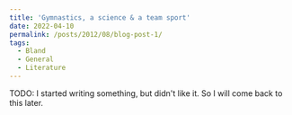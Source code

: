 ```yaml
---
title: 'Gymnastics, a science & a team sport'
date: 2022-04-10
permalink: /posts/2012/08/blog-post-1/
tags:
  - Bland
  - General
  - Literature
---
```


<!-- I needed to write a blog post, so I wanted to share a bit about my expereince as a gymnast. I don't think it is good (as it could be written in a manner that's much more fun to read and less cliche), but it highlights my main takeaways from the sport.  -->

<!-- I started doing gymnastics when I was 2, trained for 19 years, quit 3 times, have multiple boxes of medals (1 for each time I quit) somewhere in my attic (as per the standard), hold William & Mary's record on Highbar, and am an NCAA All American. While I no longer actively involved in the sport, here are my thoughts on what I believe to be the most critical aspects. -->
TODO: I started writing something, but didn't like it. So I will come back to this later.
<!-- 
Gymanstics as a team sport
======
It's commonly believed that gymnastics is an individual sport. Which is totally true. You go out there and just do a routine by yourself. Yet this black and white description of it being an individual sport totally misses the point of what a team sport really is. The most important aspect of a team sport isn't that you can pass the ball to someone else instead of scoring yoursef, rather its the role that your teammates and the people around you play on your performance. This is certainly the case for gymnsatics. For me, as well as many other gymnasts, the team nature of the sport came to play an increasinlgy large role in college, where my teammates would constantly correct me, and where I could look at what they were doing and copy the things that I thoguht made sense. Secondly, the team nature comes into play outside of the gym. After pracitces, we were constantly studying together. And by studying I mean having school books open and watching gymnastics videos, and discussing things that we should be doing in the gym. This would usually go on until ~2 or ~3 AM. This is the kind of motivation and care from other gymnasts is perciely what made the sport so fun, rewarding, and it's the impact of this culture that makes it a team sport. 

Gymnastics as a science
======
Gymnastics is without a doubt a science. There is a rule book that people have to follow that tells how different routines will be scored. Based on this rule book people create routines that they compete. The science nature of it comes from the loopholes, where some skills are easier but give more value. In highschool our coach would know what skills to learn and tell us to learn them. Unfortuantely, this sort of guidance (in most cases) determines the level at which a gymnast will be performing. Second, is the science of knowing how to be healthy enough to have effective practices. Whether it's getting enough sleep at night, eating lots of carbs after practice, or drinking coffee before practice, there were several tricks that we learned that allowed us to feel good at practices. And lastly, it was being able to mannage different factors such as how intense training was or how much sleep we got the previous night to balance the training intensity. This knowledge plays a crutial role, yet unfortunately it requires athletic trainers and proper guidance to fully capture it (as with any other science).


Good Vibes
------
I think the thing that I will remember most from the sport is the types of vibes that I got in the gym. Here are the three I will recall the most. I remember clearly coming into the gym my freshman year after winter break, and seeing everyone. And there was a glowing feeling made practice easy and made me remember it four years later. Second, is the normal feeling when you know exactly what you need to be doing, and you are happy. Even if you are hurting, or if something isn't working out, the feeling is still good as you know what you will do depending on how things are going. Lastly, there are those days when teammates or coaches may be fussing. These days suck. It's better to just take these days chill, forget about them, and laugh about them 4 years later. Overall, I think it is the good vibes that I will remember about the gym.  -->

